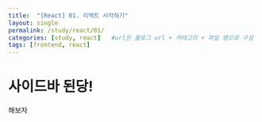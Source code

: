 ```yaml
---
title:  "[React] 01. 리액트 시작하기"
layout: single
permalink: /study/react/01/
categories: [study, react]   #url은 블로그 url + 카테고리 + 파일 명으로 구성
tags: [frontend, react]
---
```


# 사이드바 된당!

해보자

